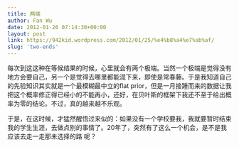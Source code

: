 ```yaml
---
title: 两端
author: Fan Wu
date: 2012-01-26 07:14:30+00:00
layout: post
link: https://942kid.wordpress.com/2012/01/25/%e4%b8%a4%e7%ab%af/
slug: 'two-ends'
---
```


每次到这这种在等候结果的时候，心里就会有两个极端。当然一个极端是觉得没有地方会要自己，另一个是觉得去哪里都能混下来，即使是常春藤。于是我知道自己的先验知识其实就是一个最模糊最中立的flat prior，但是一月接踵而来的数据让我把这个概率修正得已经小的不能再小，还好，在贝叶斯的框架下我还不至于给出概率为零的结论。不过，真的越来越不乐观。

于是，在这时候，才猛然醒悟过来似的：如果没有一个学校要我，我就要暂时结束我的学生生涯，去做点别的事情了。20年了，突然有了这么一个机会，是不是我应该去走一走那未选择的路 呢？
